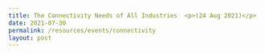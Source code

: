 ```yaml
---
title: The Connectivity Needs of All Industries  <p>(24 Aug 2021)</p>
date: 2021-07-30
permalink: /resources/events/connectivity
layout: post
---
```





